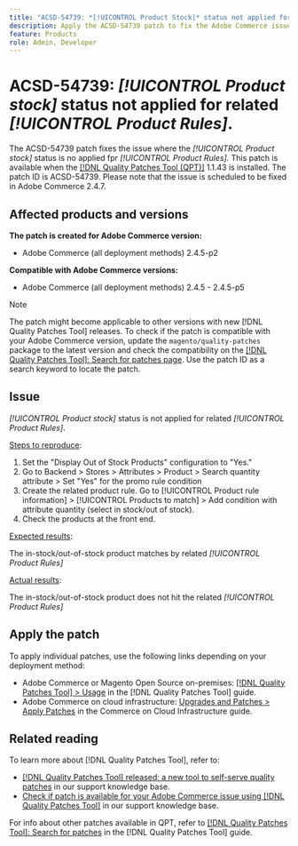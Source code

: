```yaml
---
title: "ACSD-54739: *[!UICONTROL Product Stock]* status not applied for related *[!UICONTROL Product Rules]*"
description: Apply the ACSD-54739 patch to fix the Adobe Commerce issue where *[!UICONTROL Product Stock]* status is not applied for related *[!UICONTROL Product Rules]*.
feature: Products
role: Admin, Developer
---
```

# ACSD-54739: *[!UICONTROL Product stock]* status not applied for related *[!UICONTROL Product Rules]*.

The ACSD-54739 patch fixes the issue where the *[!UICONTROL Product stock]* status is no applied fpr *[!UICONTROL Product Rules]*. This patch is available when the [[!DNL Quality Patches Tool (QPT)]](/help/announcements/adobe-commerce-announcements/magento-quality-patches-released-new-tool-to-self-serve-quality-patches.md) 1.1.43 is installed. The patch ID is ACSD-54739. Please note that the issue is scheduled to be fixed in Adobe Commerce 2.4.7.

## Affected products and versions

**The patch is created for Adobe Commerce version:**

* Adobe Commerce (all deployment methods) 2.4.5-p2

**Compatible with Adobe Commerce versions:**

* Adobe Commerce (all deployment methods) 2.4.5 - 2.4.5-p5

>[!NOTE]
>
>The patch might become applicable to other versions with new [!DNL Quality Patches Tool] releases. To check if the patch is compatible with your Adobe Commerce version, update the `magento/quality-patches` package to the latest version and check the compatibility on the [[!DNL Quality Patches Tool]: Search for patches page](https://experienceleague.adobe.com/tools/commerce-quality-patches/index.html). Use the patch ID as a search keyword to locate the patch.

## Issue

*[!UICONTROL Product stock]* status is not applied for related *[!UICONTROL Product Rules]*.

<u>Steps to reproduce</u>:

1. Set the "Display Out of Stock Products" configuration to "Yes."
1. Go to Backend > Stores > Attributes > Product > Search quantity attribute > Set "Yes" for the promo rule condition
1. Create the related product rule. Go to [!UICONTROL Product rule information] > [!UICONTROL Products to match] > Add condition with attribute quantity (select in stock/out of stock).
1. Check the products at the front end.

<u>Expected results</u>:

The in-stock/out-of-stock product matches by related *[!UICONTROL Product Rules]*

<u>Actual results</u>:

The in-stock/out-of-stock product does not hit the related *[!UICONTROL Product Rules]*

## Apply the patch

To apply individual patches, use the following links depending on your deployment method:

* Adobe Commerce or Magento Open Source on-premises: [[!DNL Quality Patches Tool] > Usage](https://experienceleague.adobe.com/docs/commerce-operations/tools/quality-patches-tool/usage.html) in the [!DNL Quality Patches Tool] guide.
* Adobe Commerce on cloud infrastructure: [Upgrades and Patches > Apply Patches](https://experienceleague.adobe.com/docs/commerce-cloud-service/user-guide/develop/upgrade/apply-patches.html) in the Commerce on Cloud Infrastructure guide.

## Related reading

To learn more about [!DNL Quality Patches Tool], refer to:

* [[!DNL Quality Patches Tool] released: a new tool to self-serve quality patches](/help/announcements/adobe-commerce-announcements/magento-quality-patches-released-new-tool-to-self-serve-quality-patches.md) in our support knowledge base.
* [Check if patch is available for your Adobe Commerce issue using [!DNL Quality Patches Tool]](/help/support-tools/patches-available-in-qpt-tool/check-patch-for-magento-issue-with-magento-quality-patches.md) in our support knowledge base.

For info about other patches available in QPT, refer to [[!DNL Quality Patches Tool]: Search for patches](https://experienceleague.adobe.com/tools/commerce-quality-patches/index.html) in the [!DNL Quality Patches Tool] guide.
